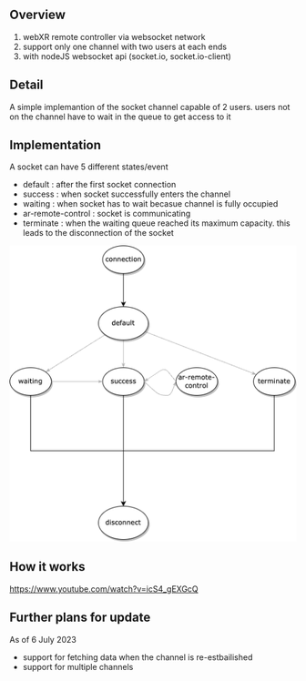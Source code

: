 ## Overview
1. webXR remote controller via websocket network
2. support only one channel with two users at each ends
3. with nodeJS websocket api (socket.io, socket.io-client)

## Detail 
A simple implemantion of the socket channel capable of 2 users. users not on the channel have to wait in the queue to get access to it

## Implementation
A socket can have 5 different states/event
- default : after the first socket connection 
- success : when socket successfully enters the channel
- waiting : when socket has to wait becasue channel is fully occupied 
- ar-remote-control : socket is communicating 
- terminate : when the waiting queue reached its maximum capacity. this leads to the disconnection of the socket

![socket state diagram](./public/states.png)


## How it works 
https://www.youtube.com/watch?v=icS4_gEXGcQ

## Further plans for update
As of 6 July 2023
- support for fetching data when the channel is re-estbailished
- support for multiple channels 
